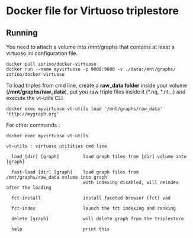 # Docker file for Virtuoso triplestore

## Running


You need to attach a volume into /mnt/graphs that contains at least a virtuoso.ini configuration file.


```
docker pull zorino/docker-virtuoso
docker run --name myvirtuoso -p 9000:9000 -v ./data:/mnt/graphs/ zorino/docker-virtuoso
```

To load triples from cmd line, create a **raw_data folder** inside your volume (**/mnt/graphs/raw_data**), put you raw triple files inside it (*.nq, *.nt,..) and execute the vt-utils CLI.

```
docker exec myvirtuoso vt-utils load '/mnt/graphs/raw_data' 'http://mygraph.org'
```

For other commands :
```
docker exec myvirtuoso vt-utils

vt-utils : virtuoso utilities cmd line

  load [dir] [graph]         load graph files from [dir] volume into [graph]

  fast-load [dir] [graph]    load graph files from /mnt/graphs/raw_data volume into graph
                             with indexing disabled, will reindex after the loading

  fct-install                install faceted browser (fct) vad

  fct-index                  launch the fct indexing and ranking

  delete [graph]             will delete graph from the triplestore

  help                       print this
```
